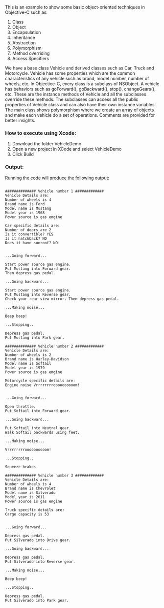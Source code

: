 This is an example to show some basic object-oriented techniques in Objective-C such as:
1. Class
2. Object
3. Encapsulation
4. Inheritance
5. Abstraction
6. Polymorphism
7. Method overriding
8. Access Specifiers

We have a base class Vehicle and derived classes such as Car, Truck and Motorcycle.
Vehicle has some properties which are the common characteristics of any vehicle such as brand, model number, number of wheels, etc.
In Objectice-C, every class is a subclass of NSObject.
A vehicle has behaviors such as goForward(), goBackward(),  stop(), changeGears(), etc. These are the instance methods of Vehicle and all the subclasses override these methods. The subclasses can access all the public properties of Vehicle class and can also have their own instance variables.
The main class shows polymorphism where we create an array of objects and make each vehicle do a set of operations.
Comments are provided for better insights.

### How to execute using Xcode:
1. Download the folder VehicleDemo
2. Open a new project in XCode and select VehicleDemo
3. Click Build

### Output:
Running the code will produce the following output:
```

############## Vehicle number 1 #############
Vehicle Details are: 
Number of wheels is 4
Brand name is Ford
Model name is Mustang
Model year is 1968
Power source is gas engine

Car specific details are: 
Number of doors are 2
Is it convertible? YES
Is it hatchback? NO
Does it have sunroof? NO


...Going forward...

Start power source gas engine.
Put Mustang into Forward gear.
Then depress gas pedal.

...Going backward...

Start power source gas engine.
Put Mustang into Reverse gear.
Check your rear view mirror. Then depress gas pedal.

...Making noise...

Beep beep!

...Stopping..

Depress gas pedal.
Put Mustang into Park gear.

############## Vehicle number 2 #############
Vehicle Details are: 
Number of wheels is 2
Brand name is Harley-Davidson
Model name is Softail
Model year is 1979
Power source is gas engine

Motorcycle specific details are: 
Engine noise Vrrrrrrrroooooooooom!


...Going forward...

Open throttle.
Put Softail into Forward gear.

...Going backward...

Put Softail into Neutral gear.
Walk Softail backwards using feet.

...Making noise...

Vrrrrrrrroooooooooom!

...Stopping..

Squeeze brakes

############## Vehicle number 3 #############
Vehicle Details are: 
Number of wheels is 4
Brand name is Chevrolet
Model name is Silverado
Model year is 2011
Power source is gas engine

Truck specific details are: 
Cargo capacity is 53


...Going forward...

Depress gas pedal.
Put Silverado into Drive gear.

...Going backward...

Depress gas pedal.
Put Silverado into Reverse gear.

...Making noise...

Beep beep!

...Stopping..

Depress gas pedal.
Put Silverado into Park gear.
```
